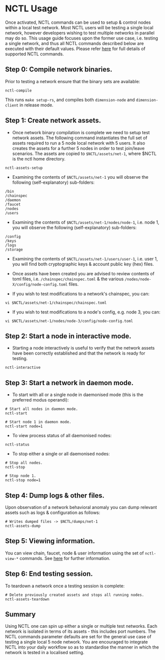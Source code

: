 # NCTL Usage

Once activated, NCTL commands can be used to setup & control nodes within a local test network.  Most NCTL users will be testing a single local network, however developers wishing to test multiple networks in parallel may do so.  This usage guide focuses upon the former use case, i.e. testing a single network, and thus all NCTL commands described below are executed with their default values.  Please refer [here](commands.md) for full details of supported NCTL commands.

## Step 0: Compile network binaries.

Prior to testing a network ensure that the binary sets are available:

```
nctl-compile
```

This runs `make setup-rs`, and compiles both `dimension-node` and `dimension-client` in release mode.

## Step 1: Create network assets.

- Once network binary compilation is complete we need to setup test network assets.  The following command instantiates the full set of assets required to run a 5 node local network with 5 users.  It also creates the assets for a further 5 nodes in order to test join/leave scenarios.  The assets are copied to `$NCTL/assets/net-1`, where $NCTL is the nctl home directory.

```
nctl-assets-setup
```

- Examining the contents of `$NCTL/assets/net-1` you will observe the following (self-explanatory) sub-folders:

```
/bin
/chainspec
/daemon
/faucet
/nodes
/users
```

- Examining the contents of `$NCTL/assets/net-1/nodes/node-1`, i.e. node 1, you will observe the following (self-explanatory) sub-folders:

```
/config
/keys
/logs
/storage
```

- Examining the contents of `$NCTL/assets/net-1/users/user-1`, i.e. user 1, you will find both cryptographic keys & account public key (hex) files.

- Once assets have been created you are advised to review contents of toml files, i.e. `/chainspec/chainspec.toml` & the various `/nodes/node-X/config/node-config.toml` files.

- If you wish to test modifications to a network's chainspec, you can:

```
vi $NCTL/assets/net-1/chainspec/chainspec.toml
```

- If you wish to test modifications to a node's config, e.g. node 3, you can:

```
vi $NCTL/assets/net-1/nodes/node-3/config/node-config.toml
```

## Step 2: Start a node in interactive mode.

- Starting a node interactively is useful to verify that the network assets have been correctly established and that the network is ready for testing.

```
nctl-interactive
```

## Step 3: Start a network in daemon mode.

- To start with all or a single node in daemonised mode (this is the preferred modus operandi):

```
# Start all nodes in daemon mode.
nctl-start

# Start node 1 in daemon mode.
nctl-start node=1
```

- To view process status of all daemonised nodes:

```
nctl-status
```

- To stop either a single or all daemonised nodes:

```
# Stop all nodes.
nctl-stop

# Stop node 1.
nctl-stop node=1
```

## Step 4: Dump logs & other files.

Upon observation of a network behavioral anomaly you can dump relevant assets such as logs & configuration as follows:

```
# Writes dumped files -> $NCTL/dumps/net-1
nctl-assets-dump
```

## Step 5: Viewing information.

You can view chain, faucet, node & user information using the set of `nctl-view-*` commands.  See [here](commands.md) for further information.

## Step 6: End testing session.

To teardown a network once a testing session is complete:

```
# Delete previously created assets and stops all running nodes.
nctl-assets-teardown
```

## Summary

Using NCTL one can spin up either a single or multiple test networks.  Each network is isolated in terms of its assets - this includes port numbers.  The NCTL commands parameter defaults are set for the general use case of testing a single local 5 node network.  You are encouraged to integrate NCTL into your daily workflow so as to standardise the manner in which the network is tested in a localised setting.

